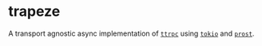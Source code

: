# trapeze

A transport agnostic async implementation of [`ttrpc`](https://github.com/containerd/ttrpc) using [`tokio`](https://github.com/tokio-rs/tokio) and [`prost`](https://github.com/tokio-rs/prost).